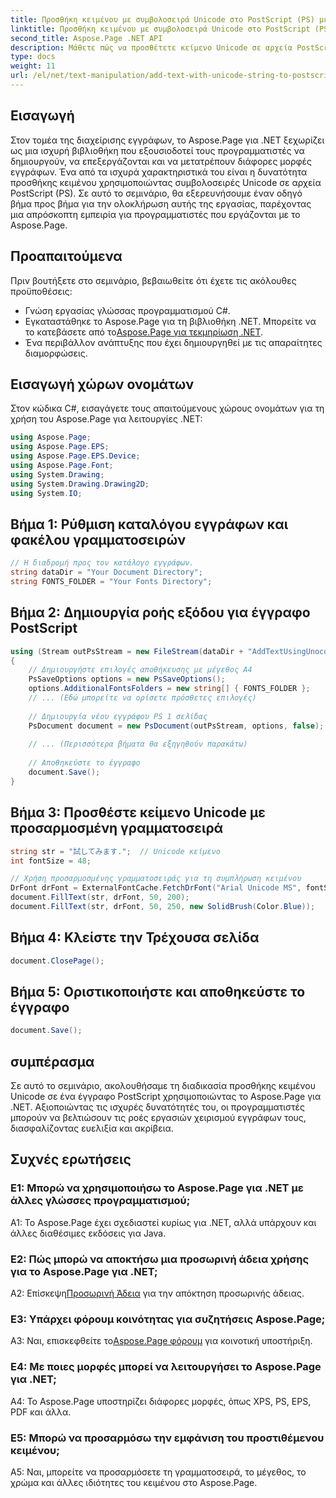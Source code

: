 ```yaml
---
title: Προσθήκη κειμένου με συμβολοσειρά Unicode στο PostScript (PS) με το Aspose.Page
linktitle: Προσθήκη κειμένου με συμβολοσειρά Unicode στο PostScript (PS)
second_title: Aspose.Page .NET API
description: Μάθετε πώς να προσθέτετε κείμενο Unicode σε αρχεία PostScript χρησιμοποιώντας το Aspose.Page για .NET. Βελτιώστε τον χειρισμό εγγράφων με ευκολία.
type: docs
weight: 11
url: /el/net/text-manipulation/add-text-with-unicode-string-to-postscript-ps/
---
```

## Εισαγωγή

Στον τομέα της διαχείρισης εγγράφων, το Aspose.Page για .NET ξεχωρίζει ως μια ισχυρή βιβλιοθήκη που εξουσιοδοτεί τους προγραμματιστές να δημιουργούν, να επεξεργάζονται και να μετατρέπουν διάφορες μορφές εγγράφων. Ένα από τα ισχυρά χαρακτηριστικά του είναι η δυνατότητα προσθήκης κειμένου χρησιμοποιώντας συμβολοσειρές Unicode σε αρχεία PostScript (PS). Σε αυτό το σεμινάριο, θα εξερευνήσουμε έναν οδηγό βήμα προς βήμα για την ολοκλήρωση αυτής της εργασίας, παρέχοντας μια απρόσκοπτη εμπειρία για προγραμματιστές που εργάζονται με το Aspose.Page.

## Προαπαιτούμενα

Πριν βουτήξετε στο σεμινάριο, βεβαιωθείτε ότι έχετε τις ακόλουθες προϋποθέσεις:

- Γνώση εργασίας γλώσσας προγραμματισμού C#.
-  Εγκαταστάθηκε το Aspose.Page για τη βιβλιοθήκη .NET. Μπορείτε να το κατεβάσετε από το[Aspose.Page για τεκμηρίωση .NET](https://reference.aspose.com/page/net/).
- Ένα περιβάλλον ανάπτυξης που έχει δημιουργηθεί με τις απαραίτητες διαμορφώσεις.

## Εισαγωγή χώρων ονομάτων

Στον κώδικα C#, εισαγάγετε τους απαιτούμενους χώρους ονομάτων για τη χρήση του Aspose.Page για λειτουργίες .NET:

```csharp
using Aspose.Page;
using Aspose.Page.EPS;
using Aspose.Page.EPS.Device;
using Aspose.Page.Font;
using System.Drawing;
using System.Drawing.Drawing2D;
using System.IO;
```

## Βήμα 1: Ρύθμιση καταλόγου εγγράφων και φακέλου γραμματοσειρών

```csharp
// Η διαδρομή προς τον κατάλογο εγγράφων.
string dataDir = "Your Document Directory";
string FONTS_FOLDER = "Your Fonts Directory";
```

## Βήμα 2: Δημιουργία ροής εξόδου για έγγραφο PostScript

```csharp
using (Stream outPsStream = new FileStream(dataDir + "AddTextUsingUnocodeString_outPS.ps", FileMode.Create))
{
    // Δημιουργήστε επιλογές αποθήκευσης με μέγεθος Α4
    PsSaveOptions options = new PsSaveOptions();
    options.AdditionalFontsFolders = new string[] { FONTS_FOLDER };
    // ... (Εδώ μπορείτε να ορίσετε πρόσθετες επιλογές)
    
    // Δημιουργία νέου εγγράφου PS 1 σελίδας
    PsDocument document = new PsDocument(outPsStream, options, false);
    
    // ... (Περισσότερα βήματα θα εξηγηθούν παρακάτω)
    
    // Αποθηκεύστε το έγγραφο
    document.Save();
}
```

## Βήμα 3: Προσθέστε κείμενο Unicode με προσαρμοσμένη γραμματοσειρά

```csharp
string str = "試してみます.";  // Unicode κείμενο
int fontSize = 48;

// Χρήση προσαρμοσμένης γραμματοσειράς για τη συμπλήρωση κειμένου
DrFont drFont = ExternalFontCache.FetchDrFont("Arial Unicode MS", fontSize, FontStyle.Regular);
document.FillText(str, drFont, 50, 200);
document.FillText(str, drFont, 50, 250, new SolidBrush(Color.Blue));
```

## Βήμα 4: Κλείστε την Τρέχουσα σελίδα

```csharp
document.ClosePage();
```

## Βήμα 5: Οριστικοποιήστε και αποθηκεύστε το έγγραφο

```csharp
document.Save();
```

## συμπέρασμα

Σε αυτό το σεμινάριο, ακολουθήσαμε τη διαδικασία προσθήκης κειμένου Unicode σε ένα έγγραφο PostScript χρησιμοποιώντας το Aspose.Page για .NET. Αξιοποιώντας τις ισχυρές δυνατότητές του, οι προγραμματιστές μπορούν να βελτιώσουν τις ροές εργασιών χειρισμού εγγράφων τους, διασφαλίζοντας ευελιξία και ακρίβεια.

## Συχνές ερωτήσεις

### Ε1: Μπορώ να χρησιμοποιήσω το Aspose.Page για .NET με άλλες γλώσσες προγραμματισμού;

A1: Το Aspose.Page έχει σχεδιαστεί κυρίως για .NET, αλλά υπάρχουν και άλλες διαθέσιμες εκδόσεις για Java.

### Ε2: Πώς μπορώ να αποκτήσω μια προσωρινή άδεια χρήσης για το Aspose.Page για .NET;

 Α2: Επίσκεψη[Προσωρινή Άδεια](https://purchase.aspose.com/temporary-license/) για την απόκτηση προσωρινής άδειας.

### Ε3: Υπάρχει φόρουμ κοινότητας για συζητήσεις Aspose.Page;

 A3: Ναι, επισκεφθείτε το[Aspose.Page φόρουμ](https://forum.aspose.com/c/page/39) για κοινοτική υποστήριξη.

### Ε4: Με ποιες μορφές μπορεί να λειτουργήσει το Aspose.Page για .NET;

A4: Το Aspose.Page υποστηρίζει διάφορες μορφές, όπως XPS, PS, EPS, PDF και άλλα.

### Ε5: Μπορώ να προσαρμόσω την εμφάνιση του προστιθέμενου κειμένου;

A5: Ναι, μπορείτε να προσαρμόσετε τη γραμματοσειρά, το μέγεθος, το χρώμα και άλλες ιδιότητες του κειμένου στο Aspose.Page.